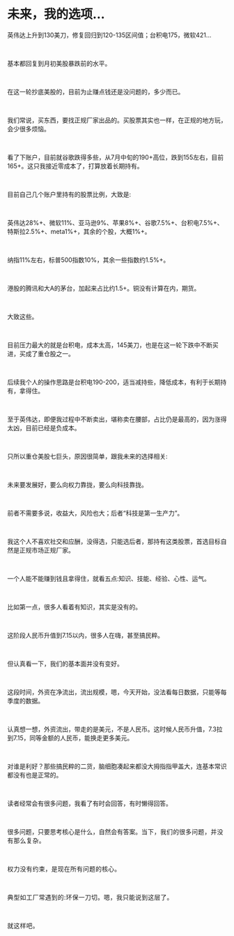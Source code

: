 # 未来，我的选项…

<p style="visibility: visible;">英伟达上升到130美刀，修复回归到120-135区间值；台积电175，微软421…</p><p style="visibility: visible;"><br style="visibility: visible;"></p><p style="visibility: visible;">基本都回复到月初美股暴跌前的水平。</p><p style="visibility: visible;"><br style="visibility: visible;"></p><p style="visibility: visible;">在这一轮抄底美股的，目前为止赚点钱还是没问题的，多少而已。</p><p style="visibility: visible;"><br style="visibility: visible;"></p><p style="visibility: visible;">我们常说，买东西，要找正规厂家出品的。买股票其实也一样，在正规的地方玩，会少很多烦恼。</p><p style="visibility: visible;"><br style="visibility: visible;"></p><p style="visibility: visible;">看了下账户，目前就谷歌跌得多些，从7月中旬的190+高位，跌到155左右，目前165+。这只我接近零成本了，打算放着长期持有。</p><p style="visibility: visible;"><br style="visibility: visible;"></p><p style="visibility: visible;">目前自己几个账户里持有的股票比例，大致是:</p><p style="visibility: visible;"><br style="visibility: visible;"></p><p style="visibility: visible;">英伟达28%+、微软11%、亚马逊9%、苹果8%+、谷歌7.5%+、台积电7.5%+、特斯拉2.5%+、meta1%+，其余的个股，大概1%+。</p><p style="visibility: visible;"><br style="visibility: visible;"></p><p style="visibility: visible;">纳指11%左右，标普500指数10%，其余一些指数约1.5%+。</p><p style="visibility: visible;"><br style="visibility: visible;"></p><p style="visibility: visible;">港股的腾讯和大A的茅台，加起来占比约1.5+。铜没有计算在内，期货。</p><p style="visibility: visible;"><br style="visibility: visible;"></p><p style="visibility: visible;">大致这些。</p><p style="visibility: visible;"><br style="visibility: visible;"></p><p style="visibility: visible;">目前压力最大的就是台积电，成本太高，145美刀，也是在这一轮下跌中不断买进，买成了重仓股之一。</p><p style="visibility: visible;"><br style="visibility: visible;"></p><p style="visibility: visible;">后续我个人的操作思路是台积电190-200，适当减持些，降低成本，有利于长期持有，拿得住。</p><p style="visibility: visible;"><br style="visibility: visible;"></p><p style="visibility: visible;">至于英伟达，即便我过程中不断卖出，堪称卖在腰部，占比仍是最高的，因为涨得太凶，目前已经是负成本。</p><p style="visibility: visible;"><br style="visibility: visible;"></p><p style="visibility: visible;">只所以重仓美股七巨头，原因很简单，跟我未来的选择相关:</p><p style="visibility: visible;"><br style="visibility: visible;"></p><p style="visibility: visible;">未来要发展好，要么向权力靠拢，要么向科技靠拢。</p><p style="visibility: visible;"><br style="visibility: visible;"></p><p style="visibility: visible;">前者不需要多说，收益大，风险也大；后者“科技是第一生产力”。</p><p style="visibility: visible;"><br style="visibility: visible;"></p><p style="visibility: visible;">我这个人不喜欢社交和应酬，没得选，只能选后者，那持有这类股票，首选目标自然是正规市场正规厂家。</p><p style="visibility: visible;"><br style="visibility: visible;"></p><p>一个人能不能赚到钱且拿得住，就看五点:知识、技能、经验、心性、运气。</p><p><br></p><p>比如第一点，很多人看着有知识，其实是没有的。</p><p><br></p><p>这阶段人民币升值到7.15以内，很多人在嗨，甚至搞民粹。</p><p><br></p><p>但认真看一下，我们的基本面并没有变好。</p><p><br></p><p>这段时间，外资在净流出，流出规模，嗯，今天开始，没法看每日数据，只能等每季度的数据。</p><p><br></p><p>认真想一想，外资流出，带走的是美元，不是人民币。这时候人民币升值，7.3拉到7.15，同等金额的人民币，能换走更多美元。</p><p><br></p><p>对谁是利好？那些搞民粹的二货，脑细胞凑起来都没大拇指指甲盖大，连基本常识都没有也是正常的。</p><p><br></p><p>读者经常会有很多问题，我看了有时会回答，有时懒得回答。</p><p><br></p><p>很多问题，只要思考核心是什么，自然会有答案。<span style="background-color: transparent;letter-spacing: 0.034em;caret-color: var(--weui-BRAND);">当下，我们的很多问题，并没有那么复杂。</span></p><p><span style="background-color: transparent;letter-spacing: 0.034em;caret-color: var(--weui-BRAND);"><br></span></p><p><span style="background-color: transparent;letter-spacing: 0.034em;caret-color: var(--weui-BRAND);">权力没有约束，是现在所有问题的核心。</span></p><p><span style="background-color: transparent;letter-spacing: 0.034em;caret-color: var(--weui-BRAND);"><br></span></p><p><span style="background-color: transparent;letter-spacing: 0.034em;caret-color: var(--weui-BRAND);">典型如工厂常遇到的:环保一刀切。嗯，我只能说到这层了。</span></p><p><span style="background-color: transparent;letter-spacing: 0.034em;caret-color: var(--weui-BRAND);"><br></span></p><p><span style="background-color: transparent;letter-spacing: 0.034em;caret-color: var(--weui-BRAND);">就这样吧。</span></p><p style="display: none;"><mp-style-type data-value="10000"></mp-style-type></p>